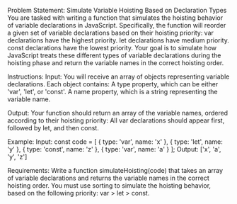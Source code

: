 Problem Statement: Simulate Variable Hoisting Based on Declaration Types
You are tasked with writing a function that simulates the hoisting behavior of variable declarations in JavaScript. Specifically, the function will reorder a given set of variable declarations based on their hoisting priority:
var declarations have the highest priority.
let declarations have medium priority.
const declarations have the lowest priority.
Your goal is to simulate how JavaScript treats these different types of variable declarations during the hoisting phase and return the variable names in the correct hoisting order.

Instructions:
Input: You will receive an array of objects representing variable declarations. Each object contains:
A type property, which can be either 'var', 'let', or 'const'.
A name property, which is a string representing the variable name.

Output: Your function should return an array of the variable names, ordered according to their hoisting priority:
All var declarations should appear first, followed by let, and then const.

Example:
Input:
    const code = [
    { type: 'var', name: 'x' },
    { type: 'let', name: 'y' },
    { type: 'const', name: 'z' },
    { type: 'var', name: 'a' }
    ];
Output:
    ['x', 'a', 'y', 'z']

Requirements:
Write a function simulateHoisting(code) that takes an array of variable declarations and returns the variable names in the correct hoisting order.
You must use sorting to simulate the hoisting behavior, based on the following priority:
var > let > const.
